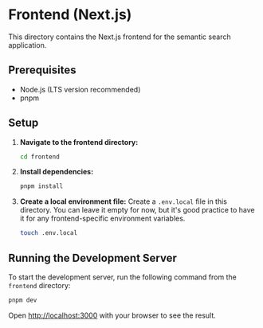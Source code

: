 # Frontend (Next.js)
This directory contains the Next.js frontend for the semantic search application.

## Prerequisites
*   Node.js (LTS version recommended)
*   pnpm

## Setup
1.  **Navigate to the frontend directory:**
    ```bash
    cd frontend
    ```
2.  **Install dependencies:**
    ```bash
    pnpm install
    ```
3.  **Create a local environment file:**
    Create a `.env.local` file in this directory. You can leave it empty for now, but it's good practice to have it for any frontend-specific environment variables.
    ```bash
    touch .env.local
    ```
    
## Running the Development Server
To start the development server, run the following command from the `frontend` directory:

```bash
pnpm dev
```

Open [http://localhost:3000](http://localhost:3000) with your browser to see the result.